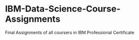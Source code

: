 # IBM-Data-Science-Course-Assignments
Final Assignments of all coursers in IBM Professional  Certificate
